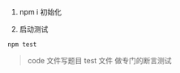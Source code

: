 <!--
 * @Descripttion:
 * @Author: Jason
 * @LastEditTime: 2020-08-19 16:16:23
-->

1. npm i 初始化

2. 启动测试

```
npm test
```

> code 文件写题目 test 文件 做专门的断言测试
